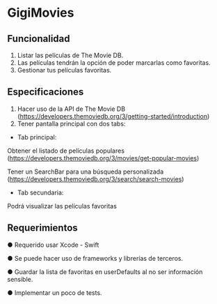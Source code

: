 # GigiMovies

## Funcionalidad

1. Listar las películas de The Movie DB.
2. Las películas tendrán la opción de poder marcarlas como favoritas.
3. Gestionar tus películas favoritas.

## Especificaciones

1. Hacer uso de la API de The Movie DB
(https://developers.themoviedb.org/3/getting-started/introduction)
2. Tener pantalla principal con dos tabs:

- Tab principal:

Obtener el listado de películas populares (https://developers.themoviedb.org/3/movies/get-popular-movies)

Tener un SearchBar para una búsqueda personalizada (https://developers.themoviedb.org/3/search/search-movies)

 - Tab secundaria:
 
 Podrá visualizar las películas favoritas
 

## Requerimientos

● Requerido usar Xcode - Swift

● Se puede hacer uso de frameworks y librerías de terceros.

● Guardar la lista de favoritas en userDefaults al no ser información sensible.

● Implementar un poco de tests.
